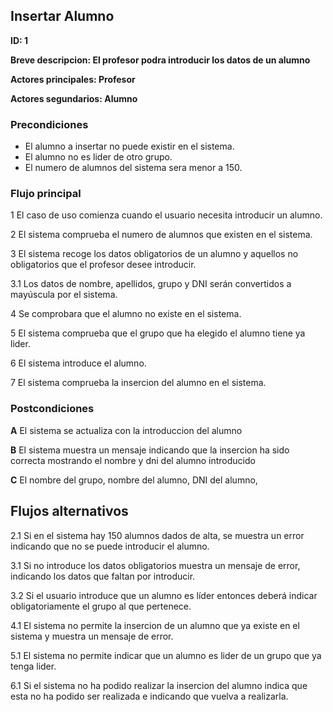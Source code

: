 
## Insertar Alumno

**ID: 1**

**Breve descripcion: El profesor podra introducir los datos de un alumno** 

**Actores principales: Profesor**

**Actores segundarios: Alumno**

### Precondiciones

* El alumno a insertar no puede existir en el sistema.
* El alumno no es lider de otro grupo.
* El numero de alumnos del sistema sera menor a 150.

### Flujo principal

1 El caso de uso comienza cuando el usuario necesita introducir un alumno.

2 El sistema comprueba el numero de alumnos que existen en el sistema. 

3 El sistema recoge los datos obligatorios de un alumno y aquellos no obligatorios que el profesor desee introducir.

3.1 Los datos de nombre, apellidos, grupo y DNI serán convertidos a mayúscula por el sistema.

4 Se comprobara que el alumno no existe en el sistema.

5 El sistema comprueba que el grupo que ha elegido el alumno tiene ya lider.

6 El sistema introduce el alumno.

7 El sistema comprueba la insercion del alumno en el sistema.

### Postcondiciones

**A** El sistema se actualiza con la introduccion del alumno

**B** El sistema muestra un mensaje indicando que la insercion ha sido correcta mostrando el nombre y dni del alumno introducido

**C** El nombre del grupo, nombre del alumno, DNI del alumno, 
 

## Flujos alternativos

2.1 Si en el sistema hay 150 alumnos dados de alta, se muestra un error indicando que no se puede introducir el alumno.

3.1 Si no introduce los datos obligatorios muestra un mensaje de error, indicando los datos que faltan por introducir.

3.2 Si el usuario introduce que un alumno es líder entonces deberá indicar obligatoriamente el grupo al que pertenece.

4.1 El sistema no permite la insercion de un alumno que ya existe en el sistema y muestra un mensaje de error.

5.1 El sistema no permite indicar que un alumno es lider de un grupo que ya tenga lider.

6.1 Si el sistema no ha podido realizar la insercion del alumno indica que esta no ha podido ser realizada e indicando que vuelva a realizarla.
